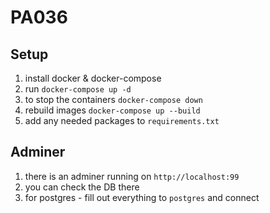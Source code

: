 # PA036

## Setup
1) install docker & docker-compose
2) run ``docker-compose up -d`` 
3) to stop the containers ``docker-compose down``
4) rebuild images ``docker-compose up --build``
5) add any needed packages to `requirements.txt`

## Adminer
1) there is an adminer running on `http://localhost:99`
2) you can check the DB there
3) for postgres - fill out everything to `postgres` and connect

